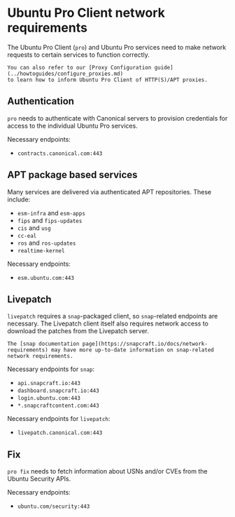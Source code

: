 # Ubuntu Pro Client network requirements

The Ubuntu Pro Client (`pro`) and Ubuntu Pro services need to make network requests to certain services to function correctly.

```{seealso}
You can also refer to our [Proxy Configuration guide](../howtoguides/configure_proxies.md)
to learn how to inform Ubuntu Pro Client of HTTP(S)/APT proxies.
```

## Authentication
`pro` needs to authenticate with Canonical servers to provision credentials for access to the individual Ubuntu Pro services.

Necessary endpoints:
- `contracts.canonical.com:443`


## APT package based services
Many services are delivered via authenticated APT repositories. These include:
- `esm-infra` and `esm-apps`
- `fips` and `fips-updates`
- `cis` and `usg`
- `cc-eal`
- `ros` and `ros-updates`
- `realtime-kernel`

Necessary endpoints:
- `esm.ubuntu.com:443`

## Livepatch
`livepatch` requires a `snap`-packaged client, so `snap`-related endpoints are necessary. The Livepatch client itself also requires network access to download the patches from the Livepatch server.
```{seealso}
The [snap documentation page](https://snapcraft.io/docs/network-requirements) may have more up-to-date information on snap-related network requirements.
```
Necessary endpoints for `snap`:
- `api.snapcraft.io:443`
- `dashboard.snapcraft.io:443`
- `login.ubuntu.com:443`
- `*.snapcraftcontent.com:443`

Necessary endpoints for `livepatch`:
- `livepatch.canonical.com:443`

## Fix
`pro fix` needs to fetch information about USNs and/or CVEs from the Ubuntu Security APIs.

Necessary endpoints:
- `ubuntu.com/security:443`
